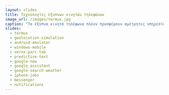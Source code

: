 ```yaml
---
layout: slides
title: Τεχνολογίες έξυπνων κινητών τηλεφώνων 
image_url: /images/termux.jpg
caption: "Τα έξυπνα κινητά τηλέφωνα πλέον προσφέρουν αμέτρητες υπηρεσίες και λειτουργικότητες μέσω του λογισμικού-εφαρμογών και του λειτουργικού συστήματος που υποστηρίζουν, καθιστώντας τα αναπόσπαστο κομμάτι της καθημερινότητας μας."
slides:
  - termux
  - geolocation-simulation
  - android-emulator
  - windows-mobile
  - xerox-parc-tab
  - predictive-text
  - google-now
  - google_assistant
  - google-search-weather
  - iphone-jobs
  - messenger
  - notifications
---
```

